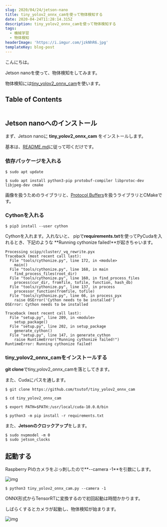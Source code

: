 ```yaml
---
slug: 2020/04/24/jetson-nano
title: tiny_yolov2_onnx_camを使って物体検知する
date: 2020-04-24T11:28:14.315Z
description: tiny_yolov2_onnx_camを使って物体検知する
tags:
  - 機械学習
  - 物体検知
headerImage: 'https://i.imgur.com/jzkNhR6.jpg'
templateKey: blog-post
---
```

こんにちは。

Jetson nanoを使って、物体検知をしてみます。

物体検知には[tiny_yolov2_onnx_cam](https://github.com/tsutof/tiny_yolov2_onnx_cam)を使います。

## Table of Contents

```toc

```

## Jetson nanoへのインストール

まず、Jetson nanoに **tiny_yolov2_onnx_cam** をインストールします。

基本は、[README.md](https://github.com/tsutof/tiny_yolov2_onnx_cam/blob/master/README.ja.md)に従って叩くだけです。

### 依存パッケージを入れる

```
$ sudo apt update

$ sudo apt install python3-pip protobuf-compiler libprotoc-dev libjpeg-dev cmake
```

画像を扱うためのライブラリと、[Protocol Buffers](https://developers.google.com/protocol-buffers)を扱うライブラリとCMakeです。

### Cythonを入れる

```
$ pip3 install --user cython
```

Cythonを入れます。入れないと、 pipで**requirements.txt**を使ってPyCudaを入れるとき、下記のような **Running cythonize failed!**が起きちゃいます。

```
Processing scipy/cluster/_vq_rewrite.pyx
Traceback (most recent call last):
  File "tools/cythonize.py", line 172, in <module>
    main()
  File "tools/cythonize.py", line 168, in main
    find_process_files(root_dir)
  File "tools/cythonize.py", line 160, in find_process_files
    process(cur_dir, fromfile, tofile, function, hash_db)
  File "tools/cythonize.py", line 137, in process
    processor_function(fromfile, tofile)
  File "tools/cythonize.py", line 66, in process_pyx
    raise OSError('Cython needs to be installed')
OSError: Cython needs to be installed

Traceback (most recent call last):
  File "setup.py", line 209, in <module>
    setup_package()
  File "setup.py", line 202, in setup_package
    generate_cython()
  File "setup.py", line 147, in generate_cython
    raise RuntimeError("Running cythonize failed!")
RuntimeError: Running cythonize failed!
```

### tiny_yolov2_onnx_camをインストールする

**git clone**でtiny_yolov2_onnx_camを落としてきます。

また、Cudaにパスを通します。

```
$ git clone https://github.com/tsutof/tiny_yolov2_onnx_cam

$ cd tiny_yolov2_onnx_cam

$ export PATH=$PATH:/usr/local/cuda-10.0.0/bin

$ python3 -m pip install -r requirements.txt
```

また、**Jetsonのクロックアップ**をします。

```
$ sudo nvpmodel -m 0
$ sudo jetson_clocks
```

## 起動する

Raspberry PIのカメラをぶっ刺したので**--camera -1**を引数にします。

![img](https://i.imgur.com/gWqd2xb.jpg)

```
$ python3 tiny_yolov2_onnx_cam.py --camera -1
```

ONNX形式からTensorRTに変換するので初回起動は時間かかります。

しばらくするとカメラが起動し、物体検知が始まります。

![img](https://i.imgur.com/jzkNhR6.jpg)
